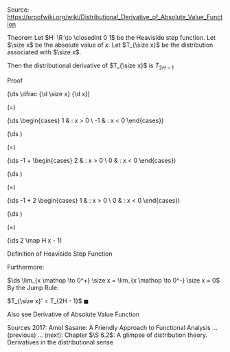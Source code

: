 # 

Source: https://proofwiki.org/wiki/Distributional_Derivative_of_Absolute_Value_Function



Theorem
Let $H: \R \to \closedint 0 1$ be the Heaviside step function.
Let $\size x$ be the absolute value of $x$.
Let $T_{\size x}$ be the distribution associated with $\size x$.

Then the distributional derivative of $T_{\size x}$ is $T_{2 H - 1}$


Proof













\(\ds \dfrac {\d \size x} {\d x}\)

\(=\)







\(\ds \begin{cases}
                   1 & : x > 0 \\
                  -1 & : x < 0
            \end{cases}\)





















\(\ds \)

\(=\)







\(\ds -1 + \begin{cases}
                   2 & : x > 0 \\
                   0 & : x < 0
            \end{cases}\)





















\(\ds \)

\(=\)







\(\ds -1 + 2 \begin{cases}
                   1 & : x > 0 \\
                   0 & : x < 0
            \end{cases}\)





















\(\ds \)

\(=\)







\(\ds 2 \map H x - 1\)





Definition of Heaviside Step Function



Furthermore:

$\ds \lim_{x \mathop \to 0^+} \size x = \lim_{x \mathop \to 0^-} \size x = 0$
By the Jump Rule:

$T_{\size x}' = T_{2H - 1}$
$\blacksquare$


Also see
Derivative of Absolute Value Function


Sources
2017: Amol Sasane: A Friendly Approach to Functional Analysis ... (previous) ... (next): Chapter $\S 6.2$: A glimpse of distribution theory. Derivatives in the distributional sense




